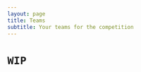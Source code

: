 ```yaml
---
layout: page
title: Teams
subtitle: Your teams for the competition
---
```


# `WIP`
<!-- 
| Team 1 | Team 2 | Team 3 |
|--------|--------|--------|
| Person | Person | Person |
 -->